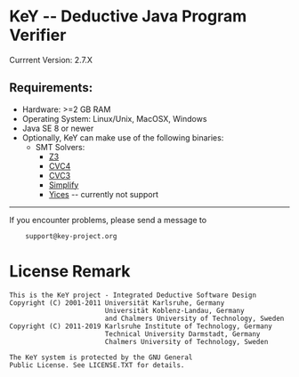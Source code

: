 # KeY -- Deductive Java Program Verifier

Currrent Version: 2.7.X 


## Requirements: 

* Hardware: >=2 GB RAM
* Operating System: Linux/Unix, MacOSX, Windows
* Java SE 8 or newer
* Optionally, KeY can make use of the following binaries:
  * SMT Solvers: 
    * [Z3](https://github.com/Z3Prover/z3) 
    * [CVC4](http://cvc4.cs.stanford.edu/web/) 
    * [CVC3](https://cs.nyu.edu/acsys/cvc3/) 
    * [Simplify]() 
    * [Yices](http://yices.csl.sri.com/) -- currently not support 


---

If you encounter problems, please send a message to

		support@key-project.org


# License Remark

```
This is the KeY project - Integrated Deductive Software Design
Copyright (C) 2001-2011 Universität Karlsruhe, Germany
                        Universität Koblenz-Landau, Germany
                        and Chalmers University of Technology, Sweden
Copyright (C) 2011-2019 Karlsruhe Institute of Technology, Germany
                        Technical University Darmstadt, Germany
                        Chalmers University of Technology, Sweden

The KeY system is protected by the GNU General
Public License. See LICENSE.TXT for details.
```
